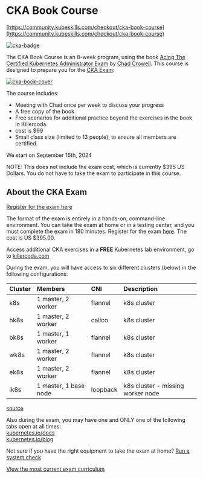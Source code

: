 # CKA Book Course
[https://community.kubeskills.com/checkout/cka-book-course](https://community.kubeskills.com/checkout/cka-book-course)

[![cka-badge](https://training.linuxfoundation.org/wp-content/uploads/2019/03/logo_cka_whitetext-300x293.png)](https://training.linuxfoundation.org/certification/certified-kubernetes-administrator-cka/)

The CKA Book Course is an 8-week program, using the book [Acing The Certified Kubernetes Administrator Exam](https://acingthecka.com) by [Chad Crowell](https://x.com/chadmcrowell). This course is designed to prepare you for the [CKA Exam](https://www.cncf.io/training/certification/cka/):

[![cka-book-cover](https://images.manning.com/book/d/76563c2-e6f3-443b-816a-00bbc8855658/Crowell-HI.png)](https://acingthecka.com)

The course includes:
- Meeting with Chad once per week to discuss your progress
- A free copy of the book
- Free scenarios for additional practice beyond the exercises in the book in Killercoda.
- cost is $99
- Small class size (limited to 13 people), to ensure all members are certified.

We start on September 16th, 2024

NOTE: This does not include the exam cost, which is currently $395 US Dollars. You do not have to take the exam to participate in this course.

## About the CKA Exam

[Register for the exam here](https://training.linuxfoundation.org/certification/certified-kubernetes-administrator-cka/)

The format of the exam is entirely in a hands-on, command-line environment. You can take the exam at home or in a testing center, and you must complete the exam in 180 minutes. Register for the exam [here](https://training.linuxfoundation.org/certification/certified-kubernetes-administrator-cka/). The cost is US $395.00.

Access additional CKA exercises in a **FREE** Kubernetes lab environment, go to [killercoda.com](https://killercoda.com/cka)

During the exam, you will have access to six different clusters (below) in the following configurations:

| Cluster | Members                | CNI      | Description                        |
| :------ | :--------------------- | :------- | :--------------------------------- |
| k8s     | 1 master\, 2 worker    | flannel  | k8s cluster                        |
| hk8s    | 1 master\, 2 worker    | calico   | k8s cluster                        |
| bk8s    | 1 master\, 1 worker    | flannel  | k8s cluster                        |
| wk8s    | 1 master\, 2 worker    | flannel  | k8s cluster                        |
| ek8s    | 1 master\, 2 worker    | flannel  | k8s cluster                        |
| ik8s    | 1 master\, 1 base node | loopback | k8s cluster \- missing worker node |

[source](https://docs.linuxfoundation.org/tc-docs/certification/tips-cka-and-ckad#cka-and-ckad-environment)

Also during the exam, you may have one and ONLY one of the following tabs open at all times:  
[kubernetes.io/docs](https://kubernetes.io/docs/home/)  
[kubernetes.io/blog](https://kubernetes.io/blog/)

Not sure if you have the right equipment to take the exam at home? [Run a system check](https://www.examslocal.com/ScheduleExam/Home/CompatibilityCheck)

[View the most current exam curriculum](https://github.com/cncf/curriculum)